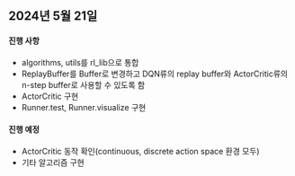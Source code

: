 ## 2024년 5월 21일

#### 진행 사항
- algorithms, utils를 rl_lib으로 통합
- ReplayBuffer를 Buffer로 변경하고 DQN류의 replay buffer와 ActorCritic류의 n-step buffer로 사용할 수 있도록 함
- ActorCritic 구현
- Runner.test, Runner.visualize 구현

#### 진행 예정
- ActorCritic 동작 확인(continuous, discrete action space 환경 모두)
- 기타 알고리즘 구현